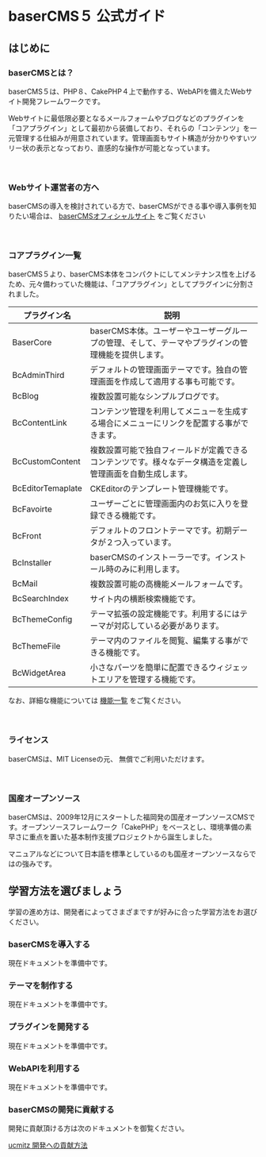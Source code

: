 # baserCMS５ 公式ガイド

## はじめに
<div class="topics">
<h3>baserCMSとは？</h3>
<p>baserCMS５は、PHP８、CakePHP４上で動作する、WebAPIを備えたWebサイト開発フレームワークです。</p>

<p>Webサイトに最低限必要となるメールフォームやブログなどのプラグインを「コアプラグイン」として最初から装備しており、それらの「コンテンツ」を一元管理する仕組みが用意されています。管理画面もサイト構造が分かりやすいツリー状の表示となっており、直感的な操作が可能となっています。</p>
</div>

　
### Webサイト運営者の方へ

baserCMSの導入を検討されている方で、baserCMSができる事や導入事例を知りたい場合は、
[baserCMSオフィシャルサイト](https://basercms.net) をご覧ください

　
### コアプラグイン一覧

baserCMS５より、baserCMS本体をコンパクトにしてメンテナンス性を上げるため、元々備わっていた機能は、「コアプラグイン」としてプラグインに分割されました。

|  プラグイン名  |  説明  |
| ---- | ---- |
|  BaserCore  |  baserCMS本体。ユーザーやユーザーグループの管理、そして、テーマやプラグインの管理機能を提供します。  |
| BcAdminThird | デフォルトの管理画面テーマです。独自の管理画面を作成して適用する事も可能です。 |
|  BcBlog | 複数設置可能なシンプルブログです。 |
|  BcContentLink  | コンテンツ管理を利用してメニューを生成する場合にメニューにリンクを配置する事ができます。 |
|  BcCustomContent  | 複数設置可能で独自フィールドが定義できるコンテンツです。様々なデータ構造を定義し管理画面を自動生成します。 |
|  BcEditorTemaplate  | CKEditorのテンプレート管理機能です。 |
| BcFavoirte | ユーザーごとに管理画面内のお気に入りを登録できる機能です。 |
| BcFront | デフォルトのフロントテーマです。初期データが２つ入っています。|
| BcInstaller | baserCMSのインストーラーです。インストール時のみに利用します。 |
| BcMail | 複数設置可能の高機能メールフォームです。 | 
| BcSearchIndex | サイト内の横断検索機能です。 |
| BcThemeConfig | テーマ拡張の設定機能です。利用するにはテーマが対応している必要があります。 |
| BcThemeFile | テーマ内のファイルを閲覧、編集する事ができる機能です。 |
| BcWidgetArea | 小さなパーツを簡単に配置できるウィジェットエリアを管理する機能です。 |

なお、詳細な機能については [機能一覧](creator/functions) をご覧ください。

　
### ライセンス
baserCMSは、MIT Licenseの元、 無償でご利用いただけます。

　
### 国産オープンソース
baserCMSは、2009年12月にスタートした福岡発の国産オープンソースCMSです。オープンソースフレームワーク「CakePHP」をベースとし、環境準備の素早さに重点を置いた基本制作支援プロジェクトから誕生しました。

マニュアルなどについて日本語を標準としているのも国産オープンソースならではの強みです。


## 学習方法を選びましょう
学習の進め方は、開発者によってさまざまですが好みに合った学習方法をお選びください。

### baserCMSを導入する
現在ドキュメントを準備中です。

### テーマを制作する
現在ドキュメントを準備中です。

### プラグインを開発する
現在ドキュメントを準備中です。

### WebAPIを利用する
現在ドキュメントを準備中です。

### baserCMSの開発に貢献する

開発に貢献頂ける方は次のドキュメントを御覧ください。

[ucmitz 開発への貢献方法](./ucmitz/index)

